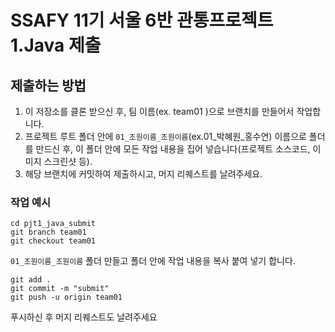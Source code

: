 # SSAFY 11기 서울 6반 관통프로젝트 1.Java 제출




## 제출하는 방법

1. 이 저장소를 클론 받으신 후, 팀 이름(ex. team01 )으로 브랜치를 만들어서 작업합니다.
2. 프로젝트 루트 폴더 안에 ```01_조원이름_조원이름```(ex.01_박혜원_홍수연) 이름으로 폴더를 만드신 후, 이 폴더 안에 모든 작업 내용을 집어 넣습니다(프로젝트 소스코드, 이미지 스크린샷 등).
3. 해당 브랜치에 커밋하여 제출하시고, 머지 리퀘스트를 날려주세요.


### 작업 예시

```
cd pjt1_java_submit
git branch team01
git checkout team01
```

```01_조원이름_조원이름``` 폴더 만들고 폴더 안에 작업 내용을 복사 붙여 넣기 합니다.


```
git add .
git commit -m "submit"
git push -u origin team01
```

푸시하신 후 머지 리퀘스트도 날려주세요
